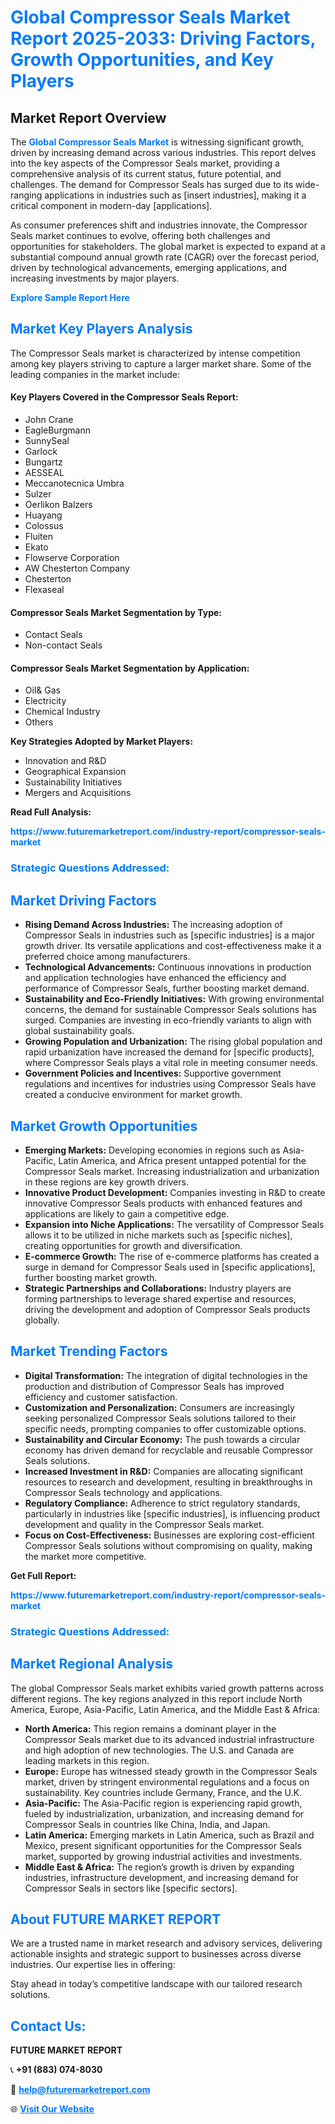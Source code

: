 <h1 style="color: #007BFF;">Global Compressor Seals Market Report 2025-2033: Driving Factors, Growth Opportunities, and Key Players</h1>

<section id="overview">
<h2>Market Report Overview</h2>
<p>The <a href="https://www.futuremarketreport.com/industry-report/compressor-seals-market" style="color: #007BFF; text-decoration: none;"><strong>Global Compressor Seals Market</strong></a> is witnessing significant growth, driven by increasing demand across various industries. This report delves into the key aspects of the Compressor Seals market, providing a comprehensive analysis of its current status, future potential, and challenges. The demand for Compressor Seals has surged due to its wide-ranging applications in industries such as [insert industries], making it a critical component in modern-day [applications].</p>
<p>As consumer preferences shift and industries innovate, the Compressor Seals market continues to evolve, offering both challenges and opportunities for stakeholders. The global market is expected to expand at a substantial compound annual growth rate (CAGR) over the forecast period, driven by technological advancements, emerging applications, and increasing investments by major players.</p>
</section>

<section id="overview">
<p><a href="https://www.futuremarketreport.com/request-sample/reportId=42525" style="color: #007BFF; text-decoration: none;"><strong>Explore Sample Report Here</strong></a></p>
</section>

<section id="key-players">
<h2 style="color: #007BFF;">Market Key Players Analysis</h2>
<p>The Compressor Seals market is characterized by intense competition among key players striving to capture a larger market share. Some of the leading companies in the market include:</p>
<h4>Key Players Covered in the Compressor Seals Report:</h4>
<ul><li>John Crane</li><li>EagleBurgmann</li><li>SunnySeal</li><li>Garlock</li><li>Bungartz</li><li>AESSEAL</li><li>Meccanotecnica Umbra</li><li>Sulzer</li><li>Oerlikon Balzers</li><li>Huayang</li><li>Colossus</li><li>Fluiten</li><li>Ekato</li><li>Flowserve Corporation</li><li>AW Chesterton Company</li><li>Chesterton</li><li>Flexaseal</li></ul>
<h4>Compressor Seals Market Segmentation by Type:</h4>
<ul><li>Contact Seals</li><li>Non-contact Seals</li></ul>

<h4>Compressor Seals Market Segmentation by Application:</h4>
<ul><li>Oil&amp; Gas</li><li>Electricity</li><li>Chemical Industry</li><li>Others</li></ul>
<p><strong>Key Strategies Adopted by Market Players:</strong></p>
<ul>
<li>Innovation and R&D</li>
<li>Geographical Expansion</li>
<li>Sustainability Initiatives</li>
<li>Mergers and Acquisitions</li>
</ul>
</section>

<section>
<p><strong>Read Full Analysis: </strong></p><a href="https://www.futuremarketreport.com/industry-report/compressor-seals-market" style="color: #007BFF; text-decoration: none;"><strong>https://www.futuremarketreport.com/industry-report/compressor-seals-market</strong></a>
<h3 style="color: #007BFF;">Strategic Questions Addressed:</h3>
</section>

<section id="driving-factors">
<h2 style="color: #007BFF;">Market Driving Factors</h2>
<ul>
<li><strong>Rising Demand Across Industries:</strong> The increasing adoption of Compressor Seals in industries such as [specific industries] is a major growth driver. Its versatile applications and cost-effectiveness make it a preferred choice among manufacturers.</li>
<li><strong>Technological Advancements:</strong> Continuous innovations in production and application technologies have enhanced the efficiency and performance of Compressor Seals, further boosting market demand.</li>
<li><strong>Sustainability and Eco-Friendly Initiatives:</strong> With growing environmental concerns, the demand for sustainable Compressor Seals solutions has surged. Companies are investing in eco-friendly variants to align with global sustainability goals.</li>
<li><strong>Growing Population and Urbanization:</strong> The rising global population and rapid urbanization have increased the demand for [specific products], where Compressor Seals plays a vital role in meeting consumer needs.</li>
<li><strong>Government Policies and Incentives:</strong> Supportive government regulations and incentives for industries using Compressor Seals have created a conducive environment for market growth.</li>
</ul>
</section>

<section id="growth-opportunities">
<h2 style="color: #007BFF;">Market Growth Opportunities</h2>
<ul>
<li><strong>Emerging Markets:</strong> Developing economies in regions such as Asia-Pacific, Latin America, and Africa present untapped potential for the Compressor Seals market. Increasing industrialization and urbanization in these regions are key growth drivers.</li>
<li><strong>Innovative Product Development:</strong> Companies investing in R&D to create innovative Compressor Seals products with enhanced features and applications are likely to gain a competitive edge.</li>
<li><strong>Expansion into Niche Applications:</strong> The versatility of Compressor Seals allows it to be utilized in niche markets such as [specific niches], creating opportunities for growth and diversification.</li>
<li><strong>E-commerce Growth:</strong> The rise of e-commerce platforms has created a surge in demand for Compressor Seals used in [specific applications], further boosting market growth.</li>
<li><strong>Strategic Partnerships and Collaborations:</strong> Industry players are forming partnerships to leverage shared expertise and resources, driving the development and adoption of Compressor Seals products globally.</li>
</ul>
</section>

<section id="trending-factors">
<h2 style="color: #007BFF;">Market Trending Factors</h2>
<ul>
<li><strong>Digital Transformation:</strong> The integration of digital technologies in the production and distribution of Compressor Seals has improved efficiency and customer satisfaction.</li>
<li><strong>Customization and Personalization:</strong> Consumers are increasingly seeking personalized Compressor Seals solutions tailored to their specific needs, prompting companies to offer customizable options.</li>
<li><strong>Sustainability and Circular Economy:</strong> The push towards a circular economy has driven demand for recyclable and reusable Compressor Seals solutions.</li>
<li><strong>Increased Investment in R&D:</strong> Companies are allocating significant resources to research and development, resulting in breakthroughs in Compressor Seals technology and applications.</li>
<li><strong>Regulatory Compliance:</strong> Adherence to strict regulatory standards, particularly in industries like [specific industries], is influencing product development and quality in the Compressor Seals market.</li>
<li><strong>Focus on Cost-Effectiveness:</strong> Businesses are exploring cost-efficient Compressor Seals solutions without compromising on quality, making the market more competitive.</li>
</ul>
</section>

<section>
<p><strong>Get Full Report: </strong></p><a href="https://www.futuremarketreport.com/industry-report/compressor-seals-market" style="color: #007BFF; text-decoration: none;"><strong>https://www.futuremarketreport.com/industry-report/compressor-seals-market</strong></a>
<h3 style="color: #007BFF;">Strategic Questions Addressed:</h3>
</section>


<section id="regional-analysis">
<h2 style="color: #007BFF;">Market Regional Analysis</h2>
<p>The global Compressor Seals market exhibits varied growth patterns across different regions. The key regions analyzed in this report include North America, Europe, Asia-Pacific, Latin America, and the Middle East & Africa:</p>
<ul>
<li><strong>North America:</strong> This region remains a dominant player in the Compressor Seals market due to its advanced industrial infrastructure and high adoption of new technologies. The U.S. and Canada are leading markets in this region.</li>
<li><strong>Europe:</strong> Europe has witnessed steady growth in the Compressor Seals market, driven by stringent environmental regulations and a focus on sustainability. Key countries include Germany, France, and the U.K.</li>
<li><strong>Asia-Pacific:</strong> The Asia-Pacific region is experiencing rapid growth, fueled by industrialization, urbanization, and increasing demand for Compressor Seals in countries like China, India, and Japan.</li>
<li><strong>Latin America:</strong> Emerging markets in Latin America, such as Brazil and Mexico, present significant opportunities for the Compressor Seals market, supported by growing industrial activities and investments.</li>
<li><strong>Middle East & Africa:</strong> The region’s growth is driven by expanding industries, infrastructure development, and increasing demand for Compressor Seals in sectors like [specific sectors].</li>
</ul>
</section>

<footer>
<h2 style="color: #007BFF;">About FUTURE MARKET REPORT</h2>
<p>We are a trusted name in market research and advisory services, delivering actionable insights and strategic support to businesses across diverse industries. Our expertise lies in offering:</p>

<p>Stay ahead in today’s competitive landscape with our tailored research solutions.</p>

<h2 style="color: #007BFF;">Contact Us:</h2>
<p><strong>FUTURE MARKET REPORT</strong></p>
<p>📞 <strong>+91 (883) 074-8030</strong></p>
<p>📧 <strong><a href="mailto:help@futuremarketreport.com" style="color: #007BFF;">help@futuremarketreport.com</a></strong></p>
<p>🌐 <strong><a href="https://www.futuremarketreport.com/" style="color: #007BFF;">Visit Our Website</a></strong></p>
</footer>